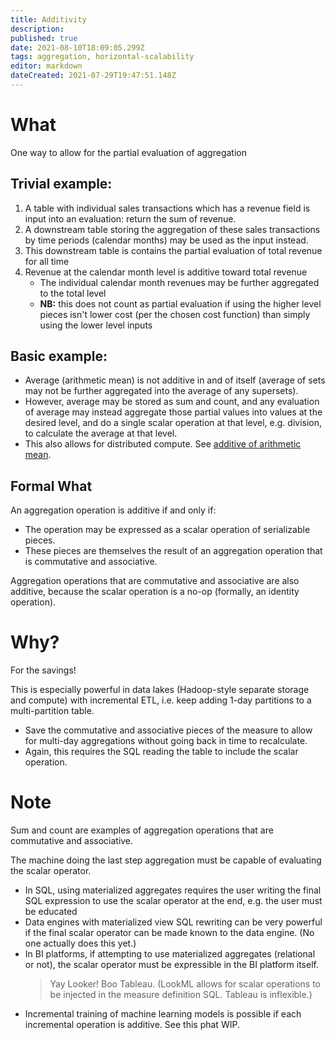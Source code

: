 ```yaml
---
title: Additivity
description: 
published: true
date: 2021-08-10T18:09:05.299Z
tags: aggregation, horizontal-scalability
editor: markdown
dateCreated: 2021-07-29T19:47:51.148Z
---
```


# What
One way to allow for the partial evaluation of aggregation

## Trivial example:
1. A table with individual sales transactions which has a revenue field is input into an evaluation: return the sum of revenue.
2. A downstream table storing the aggregation of these sales transactions by time periods (calendar months) may be used as the input instead.
3. This downstream table is contains the partial evaluation of total revenue for all time
4. Revenue at the calendar month level is additive toward total revenue
   * The individual calendar month revenues may be further aggregated to the total level
   * **NB:** this does not count as partial evaluation if using the higher level pieces isn't lower cost (per the chosen cost function) than simply using the lower level inputs

## Basic example:
* Average (arithmetic mean) is not additive in and of itself (average of sets may not be further aggregated into the average of any supersets).
* However, average may be stored as sum and count, and any evaluation of average may instead aggregate those partial values into values at the desired level, and do a single scalar operation at that level, e.g. division, to calculate the average at that level.
* This also allows for distributed compute. See [additive of arithmetic mean](/training/qram/nibbles/additive_of_arithmetic_mean).

## Formal What
An aggregation operation is additive if and only if:
* The operation may be expressed as a scalar operation of serializable pieces.
* These pieces are themselves the result of an aggregation operation that is commutative and associative.

Aggregation operations that are commutative and associative are also additive, because the scalar operation is a no-op (formally, an identity operation).

# Why?

For the savings!

This is especially powerful in data lakes (Hadoop-style separate storage and compute) with incremental ETL, i.e. keep adding 1-day partitions to a multi-partition table.
* Save the commutative and associative pieces of the measure to allow for multi-day aggregations without going back in time to recalculate.
* Again, this requires the SQL reading the table to include the scalar operation.

# Note

Sum and count are examples of aggregation operations that are commutative and associative.

The machine doing the last step aggregation must be capable of evaluating the scalar operator.

* In SQL, using materialized aggregates requires the user writing the final SQL expression to use the scalar operator at the end, e.g. the user must be educated
* Data engines with materialized view SQL rewriting can be very powerful if the final scalar operator can be made known to the data engine. (No one actually does this yet.)
* In BI platforms, if attempting to use materialized aggregates (relational or not), the scalar operator must be expressible in the BI platform itself.
  > Yay Looker! Boo Tableau. (LookML allows for scalar operations to be injected in the measure definition SQL. Tableau is inflexible.)
* Incremental training of machine learning models is possible if each incremental operation is additive. See this phat WIP.
